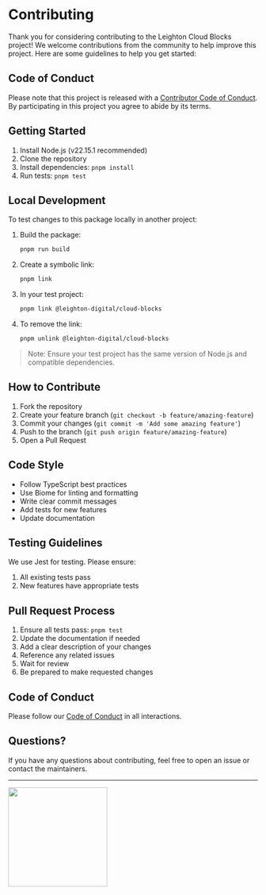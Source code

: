 # Contributing

Thank you for considering contributing to the Leighton Cloud Blocks project! We welcome contributions from the community to help improve this project. Here are some guidelines to help you get started:

## Code of Conduct

Please note that this project is released with a [Contributor Code of Conduct](CODE_OF_CONDUCT.md). By participating in this project you agree to abide by its terms.

## Getting Started

1. Install Node.js (v22.15.1 recommended)
2. Clone the repository
3. Install dependencies: `pnpm install`
4. Run tests: `pnpm test`

## Local Development

To test changes to this package locally in another project:

1. Build the package:
   ```bash
   pnpm run build
   ```

2. Create a symbolic link:
   ```bash
   pnpm link
   ```

3. In your test project:
   ```bash
   pnpm link @leighton-digital/cloud-blocks
   ```

4. To remove the link:
   ```bash
   pnpm unlink @leighton-digital/cloud-blocks
   ```

> Note: Ensure your test project has the same version of Node.js and compatible dependencies.

## How to Contribute

1. Fork the repository
2. Create your feature branch (`git checkout -b feature/amazing-feature`)
3. Commit your changes (`git commit -m 'Add some amazing feature'`)
4. Push to the branch (`git push origin feature/amazing-feature`)
5. Open a Pull Request

## Code Style

- Follow TypeScript best practices
- Use Biome for linting and formatting
- Write clear commit messages
- Add tests for new features
- Update documentation

## Testing Guidelines

We use Jest for testing. Please ensure:

1. All existing tests pass
2. New features have appropriate tests

## Pull Request Process

1. Ensure all tests pass: `pnpm test`
2. Update the documentation if needed
3. Add a clear description of your changes
4. Reference any related issues
5. Wait for review
6. Be prepared to make requested changes

## Code of Conduct

Please follow our [Code of Conduct](CODE_OF_CONDUCT.md) in all interactions.

## Questions?

If you have any questions about contributing, feel free to open an issue or contact the maintainers.

---

<img src="https://raw.githubusercontent.com/leighton-digital/cloud-blocks/HEAD/images/leighton-logo.svg" width="200" />
